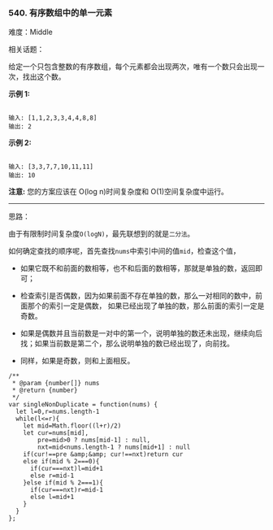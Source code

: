 ### 540. 有序数组中的单一元素

难度：Middle

相关话题：

给定一个只包含整数的有序数组，每个元素都会出现两次，唯有一个数只会出现一次，找出这个数。



**示例 1:** 



```

输入: [1,1,2,3,3,4,4,8,8]
输出: 2
```


**示例 2:** 



```

输入: [3,3,7,7,10,11,11]
输出: 10
```


**注意:**  您的方案应该在 O(log n)时间复杂度和 O(1)空间复杂度中运行。




-----

思路：

由于有限制时间复杂度`O(logN)`，最先联想到的就是`二分法`。

如何确定查找的顺序呢，首先查找`nums`中索引中间的值`mid`，检查这个值，

* 如果它既不和前面的数相等，也不和后面的数相等，那就是单独的数，返回即可；

* 检查索引是否偶数，因为如果前面不存在单独的数，那么一对相同的数中，前面那个的索引一定是偶数，
如果已经出现了单独的数，那么前面的索引一定是奇数。
    
* 如果是偶数并且当前数是一对中的第一个，说明单独的数还未出现，继续向后找；如果当前数是第二个，那么说明单独的数已经出现了，向前找。

* 同样，如果是奇数，则和上面相反。
    
    




```
/**
 * @param {number[]} nums
 * @return {number}
 */
var singleNonDuplicate = function(nums) {
  let l=0,r=nums.length-1
  while(l<=r){
    let mid=Math.floor((l+r)/2)
    let cur=nums[mid],
        pre=mid>0 ? nums[mid-1] : null,
        nxt=mid<nums.length-1 ? nums[mid+1] : null
    if(cur!==pre &amp;&amp; cur!==nxt)return cur
    else if(mid % 2===0){
      if(cur===nxt)l=mid+1
      else r=mid-1
    }else if(mid % 2===1){
      if(cur===nxt)r=mid-1
      else l=mid+1
    }
  }
};
```

